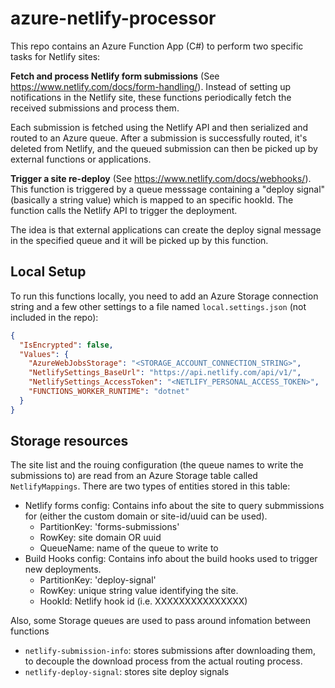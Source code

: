 # azure-netlify-processor

This repo contains an Azure Function App (C#) to perform two specific tasks for Netlify sites:

**Fetch and process Netlify form submissions**
(See https://www.netlify.com/docs/form-handling/). Instead of setting up notifications in the Netlify site, these functions periodically fetch the received submissions and process them.

Each submission is fetched using the Netlify API and then serialized and routed to an Azure queue. After a submission is successfully routed, it's deleted from Netlify, and the queued submission can then be picked up by external functions or applications.

**Trigger a site re-deploy**
(See https://www.netlify.com/docs/webhooks/). This function is triggered by a queue messsage containing a "deploy signal" (basically a string value) which is mapped to an specific hookId. The function calls the Netlify API to trigger the deployment.

The idea is that external applications can create the deploy signal message in the specified queue and it will be picked up by this function.


## Local Setup

To run this functions locally, you need to add an Azure Storage connection string and a few other settings to a file named `local.settings.json` (not included in the repo):

```json
{
  "IsEncrypted": false,
  "Values": {
    "AzureWebJobsStorage": "<STORAGE_ACCOUNT_CONNECTION_STRING>",
    "NetlifySettings_BaseUrl": "https://api.netlify.com/api/v1/",
    "NetlifySettings_AccessToken": "<NETLIFY_PERSONAL_ACCESS_TOKEN>",
    "FUNCTIONS_WORKER_RUNTIME": "dotnet"
  }
}
```

## Storage resources

The site list and the rouing configuration (the queue names to write the submissions to) are read from an Azure Storage table called `NetlifyMappings`. There are two types of entities stored in this table:

* Netlify forms config: Contains info about the site to query submmissions for (either the custom domain or site-id/uuid can be used).
  * PartitionKey: 'forms-submissions'
  * RowKey: site domain OR uuid
  * QueueName: name of the queue to write to
* Build Hooks config: Contains info about the build hooks used to trigger new deployments.
  * PartitionKey: 'deploy-signal'
  * RowKey: unique string value identifying the site.
  * HookId: Netlify hook id (i.e. XXXXXXXXXXXXXXX)
  
Also, some Storage queues are used to pass around infomation between functions

* `netlify-submission-info`: stores submissions after downloading them, to decouple the download process from the actual routing process.
* `netlify-deploy-signal`: stores site deploy signals 
